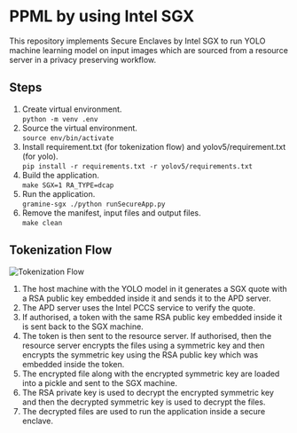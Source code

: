 # PPML by using Intel SGX
This repository implements Secure Enclaves by Intel SGX to run YOLO machine learning model on input images which are sourced from a resource server in a privacy preserving workflow.  
## Steps
1. Create virtual environment.   
    `python -m venv .env`
2. Source the virtual environment.  
    `source env/bin/activate`
3. Install requirement.txt (for tokenization flow) and yolov5/requirement.txt (for yolo).   
    `pip install -r requirements.txt -r yolov5/requirements.txt`   
4. Build the application.     
    `make SGX=1 RA_TYPE=dcap`
5. Run the application.    
    `gramine-sgx ./python runSecureApp.py`
6. Remove the manifest, input files and output files.   
    `make clean`   


## Tokenization Flow

![Tokenization Flow](https://github.com/datakaveri/sgx/assets/51048453/f8bdc80a-113e-4f46-b081-d9e792ca5e2b)

1. The host machine with the YOLO model in it generates a SGX quote with a RSA public key embedded inside it and sends it to the APD server.
2. The APD server uses the Intel PCCS service to verify the quote. 
3. If authorised, a token with the same RSA public key embedded inside it is sent back to the SGX machine.
4. The token is then sent to the resource server. If authorised, then the resource server encrypts the files using a symmetric key and then encrypts the symmetric key using the RSA public key which was embedded inside the token. 
5. The encrypted file along with the encrypted symmetric key are loaded into a pickle and sent to the SGX machine.
6. The RSA private key is used to decrypt the encrypted symmetric key and then the decrypted symmetric key is used to decrypt the files. 
7. The decrypted files are used to run the application inside a secure enclave.

